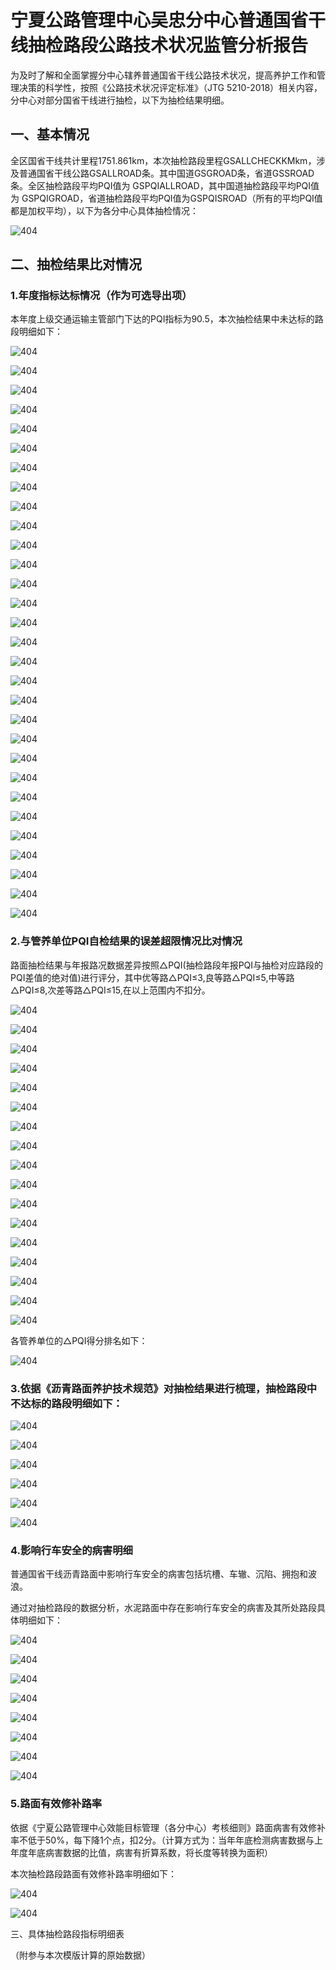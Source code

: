 # 宁夏公路管理中心吴忠分中心普通国省干线抽检路段公路技术状况监管分析报告

为及时了解和全面掌握分中心辖养普通国省干线公路技术状况，提高养护工作和管理决策的科学性，按照《公路技术状况评定标准》（JTG 5210-2018）相关内容，分中心对部分国省干线进行抽检，以下为抽检结果明细。

## 一、基本情况

全区国省干线共计里程1751.861km，本次抽检路段里程GSALLCHECKKMkm，涉及普通国省干线公路GSALLROAD条。其中国道GSGROAD条，省道GSSROAD条。全区抽检路段平均PQI值为 GSPQIALLROAD，其中国道抽检路段平均PQI值为 GSPQIGROAD，省道抽检路段平均PQI值为GSPQISROAD（所有的平均PQI值都是加权平均），以下为各分中心具体抽检情况：

![404](gstable1.jpeg)

## 二、抽检结果比对情况

### 1.年度指标达标情况（作为可选导出项）

本年度上级交通运输主管部门下达的PQI指标为90.5，本次抽检结果中未达标的路段明细如下：

![404](国省上行_1.jpeg)

![404](国省上行_2.jpeg)

![404](国省上行_3.jpeg)

![404](国省上行_4.jpeg)

![404](国省上行_5.jpeg)

![404](国省上行_6.jpeg)

![404](国省上行_7.jpeg)

![404](国省上行_8.jpeg)

![404](国省上行_9.jpeg)

![404](国省上行_10.jpeg)

![404](国省上行_11.jpeg)

![404](国省上行_12.jpeg)

![404](国省上行_13.jpeg)

![404](国省上行_14.jpeg)

![404](国省上行_15.jpeg)

![404](国省上行_16.jpeg)

![404](国省上行_17.jpeg)

![404](国省下行_1.jpeg)

![404](国省下行_2.jpeg)

![404](国省下行_3.jpeg)

![404](国省下行_4.jpeg)

![404](国省下行_5.jpeg)

![404](国省下行_6.jpeg)

![404](国省下行_7.jpeg)

![404](国省下行_8.jpeg)

![404](国省下行_9.jpeg)

![404](国省下行_10.jpeg)

![404](国省下行_11.jpeg)

![404](国省下行_12.jpeg)

![404](国省下行_13.jpeg)

### 2.与管养单位PQI自检结果的误差超限情况比对情况

路面抽检结果与年报路况数据差异按照△PQI(抽检路段年报PQI与抽检对应路段的PQI差值的绝对值)进行评分，其中优等路△PQI≤3,良等路△PQI≤5,中等路△PQI≤8,次差等路△PQI≤15,在以上范围内不扣分。

![404](PQI等级不一致__1.jpeg)

![404](PQI等级不一致__2.jpeg)

![404](PQI等级不一致__3.jpeg)

![404](PQI等级不一致__4.jpeg)

![404](PQI等级不一致__5.jpeg)

![404](PQI等级不一致__6.jpeg)

![404](PQI等级不一致__7.jpeg)

![404](PQI等级不一致__8.jpeg)

![404](PQI等级不一致__9.jpeg)

![404](PQI等级不一致__10.jpeg)

![404](PQI等级不一致__11.jpeg)

![404](PQI等级不一致__12.jpeg)

![404](PQI等级不一致__13.jpeg)

![404](PQI等级不一致__14.jpeg)

![404](PQI等级不一致__15.jpeg)

![404](PQI等级不一致__16.jpeg)

![404](PQI等级不一致__17.jpeg)

各管养单位的△PQI得分排名如下：

![404](PQI2.jpeg)

### 3.依据《沥青路面养护技术规范》对抽检结果进行梳理，抽检路段中不达标的路段明细如下：

![404](不达标路段上行_1.jpeg)

![404](不达标路段上行_2.jpeg)

![404](不达标路段上行_3.jpeg)

![404](不达标路段上行_4.jpeg)

![404](不达标路段下行_1.jpeg)

![404](不达标路段下行_2.jpeg)

### 4.影响行车安全的病害明细

普通国省干线沥青路面中影响行车安全的病害包括坑槽、车辙、沉陷、拥抱和波浪。

通过对抽检路段的数据分析，水泥路面中存在影响行车安全的病害及其所处路段具体明细如下：

![404](上行病害明细表_1.jpeg)

![404](上行病害明细表_2.jpeg)

![404](上行病害明细表_3.jpeg)

![404](上行病害明细表_4.jpeg)

![404](上行病害明细表_5.jpeg)

![404](下行病害明细表_1.jpeg)

![404](下行病害明细表_2.jpeg)

![404](下行病害明细表_3.jpeg)

### 5.路面有效修补路率

依据《宁夏公路管理中心效能目标管理（各分中心）考核细则》路面病害有效修补率不低于50%，每下降1个点，扣2分。（计算方式为：当年年底检测病害数据与上年度年底病害数据的比值，病害有折算系数，将长度等转换为面积）

本次抽检路段路面有效修补路率明细如下：

![404](上行有效修补率表_1.jpeg)

![404](下行有效修补率表_1.jpeg)

三、具体抽检路段指标明细表

（附参与本次模版计算的原始数据）